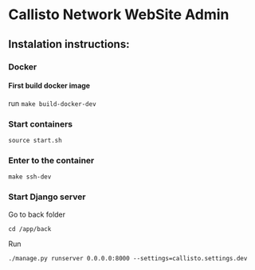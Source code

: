 # Callisto Network WebSite Admin

## Instalation instructions:

### Docker
#### First build docker image

run `make build-docker-dev`

### Start containers

`source start.sh`

### Enter to the container

`make ssh-dev`

### Start Django server

Go to back folder

`cd /app/back`

Run

`./manage.py runserver 0.0.0.0:8000 --settings=callisto.settings.dev`
